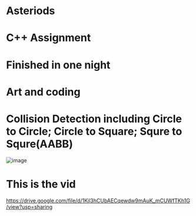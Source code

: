 # Asteriods

# C++ Assignment 
# Finished in one night
# Art and coding

# Collision Detection including Circle to Circle; Circle to Square; Squre to Squre(AABB)
![image](https://github.com/WeiqiangGameDesign/Asteriods/assets/91626673/68bf74d8-5559-4ea6-9eae-c92127aa3226)

# This is the vid
https://drive.google.com/file/d/1Kjl3hCUbAECqewdw9mAuK_mCUWfTKh1G/view?usp=sharing
